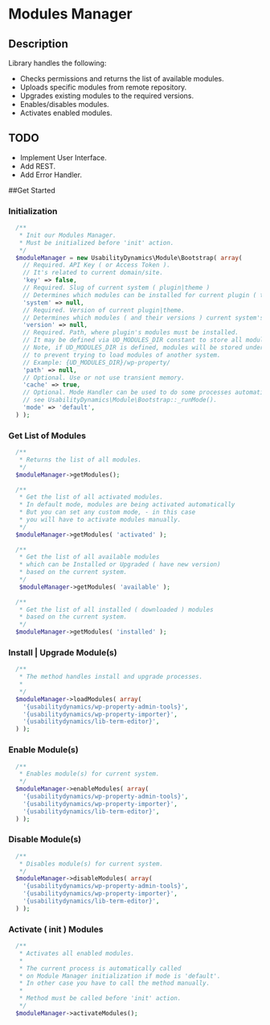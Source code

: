 Modules Manager
==========

## Description
Library handles the following:
* Checks permissions and returns the list of available modules.
* Uploads specific modules from remote repository.
* Upgrades existing modules to the required versions.
* Enables/disables modules.
* Activates enabled modules.

## TODO
* Implement User Interface.
* Add REST.
* Add Error Handler.

##Get Started

### Initialization
```php
  /**
   * Init our Modules Manager.
   * Must be initialized before 'init' action.
   */
  $moduleManager = new UsabilityDynamics\Module\Bootstrap( array(
    // Required. API Key ( or Access Token ). 
    // It's related to current domain/site.
    'key' => false,
    // Required. Slug of current system ( plugin|theme ) 
    // Determines which modules can be installed for current plugin ( theme ).
    'system' => null,
    // Required. Version of current plugin|theme. 
    // Determines which modules ( and their versions ) current system's version supports.
    'version' => null,
    // Required. Path, where plugin's modules must be installed. 
    // It may be defined via UD_MODULES_DIR constant to store all modules in the same place.
    // Note, if UD_MODULES_DIR is defined, modules will be stored under system directory
    // to prevent trying to load modules of another system.
    // Example: {UD_MODULES_DIR}/wp-property/
    'path' => null,
    // Optional. Use or not use transient memory.
    'cache' => true,
    // Optional. Mode Handler can be used to do some processes automatic. 
    // see UsabilityDynamics\Module\Bootstrap::_runMode().
    'mode' => 'default',
  ) );
```  

### Get List of Modules
```php
  /** 
   * Returns the list of all modules.
   */
  $moduleManager->getModules();
  
  /**
   * Get the list of all activated modules.
   * In default mode, modules are being activated automatically
   * But you can set any custom mode, - in this case 
   * you will have to activate modules manually.
   */
  $moduleManager->getModules( 'activated' );
  
  /**
   * Get the list of all available modules
   * which can be Installed or Upgraded ( have new version)
   * based on the current system.
   */
   $moduleManager->getModules( 'available' );
  
  /**
   * Get the list of all installed ( downloaded ) modules
   * based on the current system.
   */
  $moduleManager->getModules( 'installed' );
```

### Install | Upgrade Module(s)
```php
  /**
   * The method handles install and upgrade processes.
   *
   */
  $moduleManager->loadModules( array(
    '{usabilitydynamics/wp-property-admin-tools}',
    '{usabilitydynamics/wp-property-importer}',
    '{usabilitydynamics/lib-term-editor}',
  ) );
```

### Enable Module(s)
```php
  /**
   * Enables module(s) for current system.
   */
  $moduleManager->enableModules( array(
    '{usabilitydynamics/wp-property-admin-tools}',
    '{usabilitydynamics/wp-property-importer}',
    '{usabilitydynamics/lib-term-editor}',
  ) );
```

### Disable Module(s)
```php
  /**
   * Disables module(s) for current system.
   */
  $moduleManager->disableModules( array(
    '{usabilitydynamics/wp-property-admin-tools}',
    '{usabilitydynamics/wp-property-importer}',
    '{usabilitydynamics/lib-term-editor}',
  ) );
```

### Activate ( init ) Modules
```php
  /**
   * Activates all enabled modules.
   * 
   * The current process is automatically called
   * on Module Manager initialization if mode is 'default'.
   * In other case you have to call the method manually.
   * 
   * Method must be called before 'init' action.
   */
  $moduleManager->activateModules();
```
